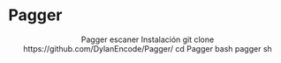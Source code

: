 # Pagger
<center>
Pagger escaner
Instalación
git clone https://github.com/DylanEncode/Pagger/
cd Pagger
bash pagger sh




</center>
